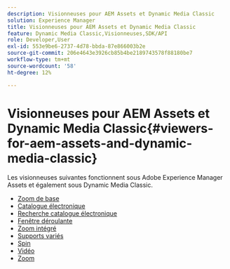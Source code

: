 ```yaml
---
description: Visionneuses pour AEM Assets et Dynamic Media Classic
solution: Experience Manager
title: Visionneuses pour AEM Assets et Dynamic Media Classic
feature: Dynamic Media Classic,Visionneuses,SDK/API
role: Developer,User
exl-id: 553e9be6-2737-4d78-bbda-87e866003b2e
source-git-commit: 206e4643e3926cb85b4be2189743578f88180be7
workflow-type: tm+mt
source-wordcount: '58'
ht-degree: 12%

---
```


# Visionneuses pour AEM Assets et Dynamic Media Classic{#viewers-for-aem-assets-and-dynamic-media-classic}

Les visionneuses suivantes fonctionnent sous Adobe Experience Manager Assets et également sous Dynamic Media Classic.

* [Zoom de base](c-html5-20-basic-zoom-viewer-about/c-html5-20-basic-zoom-viewer-about.md)
* [Catalogue électronique](c-html5-20-ecatalog-viewer-about/c-html5-20-ecatalog-viewer-about.md)
* [Recherche catalogue électronique](c-html5-ecatsearch-viewer-about/c-html5-ecatsearch-viewer-about.md)
* [Fenêtre déroulante](c-html5-flyout-viewer-20-about/c-html5-flyout-viewer-20-about.md)
* [Zoom intégré](c-html5-inlinezoom-viewer-about/c-html5-inlinezoom-viewer-about.md)
* [Supports variés](c-html5-mixedmedia-viewer-about/c-html5-mixedmedia-viewer-about.md)
* [Spin](c-html5-spin-viewer-about/c-html5-spin-viewer-about.md)
* [Vidéo](c-html5-video-reference/c-html5-video-reference.md)
* [Zoom](c-html5-20-zoom-viewer-about/c-html5-20-zoom-viewer-about.md)

<!--Add others. The TOC levels in the viewers TOC doesn't seem quite right RB: FIXED-->
